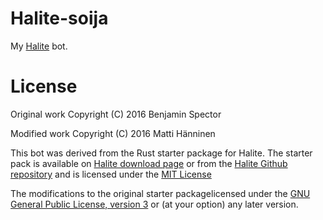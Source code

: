 Halite-soija
============

My [Halite][halite] bot.

[halite]: https://halite.io/

# License

Original work Copyright (C) 2016 Benjamin Spector

Modified work Copyright (C) 2016 Matti Hänninen

This bot was derived from the Rust starter package for Halite.  The starter
pack is available on [Halite download page][halite-download] or from the
[Halite Github repository][halite-github] and is licensed under the
[MIT License][mit]

The modifications to the original starter packagelicensed under the
[GNU General Public License, version 3][gpl3] or (at your option) any later
version.

[halite-download]: https://halite.io/downloads.php

[halite-github]: https://github.com/HaliteChallenge/Halite

[mit]: https://opensource.org/licenses/mit-license.php

[gpl3]: https://opensource.org/licenses/GPL-3.0
